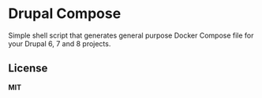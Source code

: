 # Drupal Compose

Simple shell script that generates general purpose Docker Compose file for your Drupal 6, 7 and 8 projects.

## License

**MIT**
